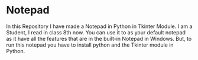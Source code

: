 # Notepad
In this Repository I have made a Notepad in Python in Tkinter Module. I am a Student, I read in class 8th now. 
You can use it to as your default notepad as it have all the features that are in the built-in Notepad in Windows.
But, to run this notepad you have to install python and the Tkinter module in Python.
